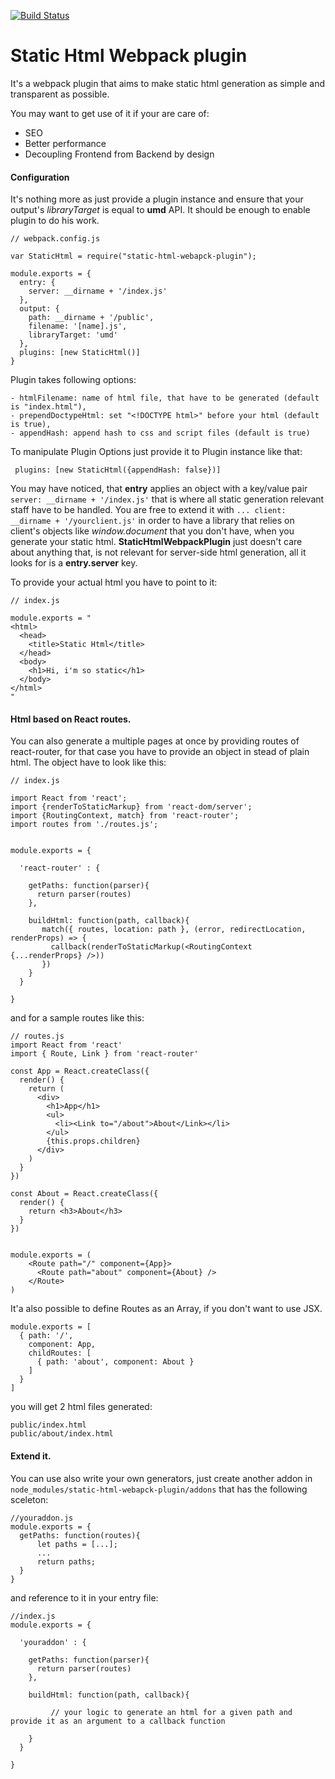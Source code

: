 [![Build Status](https://travis-ci.org/zavalit/StaticHtmlWebpackPlugin.svg)](http://travis-ci.org/zavalit/StaticHtmlWebpackPlugin)
# Static Html Webpack plugin

It's a webpack plugin that aims to make static html generation as simple and transparent as possible.

You may want to get use of it if your are care of:
- SEO
- Better performance
- Decoupling Frontend from Backend by design

#### Configuration
It's nothing more as just provide a plugin instance and ensure that your output's *libraryTarget*
is equal to **umd** API. It should be enough to enable plugin to do his work.

```
// webpack.config.js

var StaticHtml = require("static-html-webapck-plugin");

module.exports = {
  entry: {
    server: __dirname + '/index.js'
  },
  output: {
    path: __dirname + '/public',
    filename: '[name].js',
    libraryTarget: 'umd'
  },
  plugins: [new StaticHtml()]
}

```
Plugin takes following options:

```
- htmlFilename: name of html file, that have to be generated (default is "index.html"),
- prependDoctypeHtml: set "<!DOCTYPE html>" before your html (default is true),
- appendHash: append hash to css and script files (default is true)

```
To manipulate Plugin Options just provide it to Plugin instance like that:
```
 plugins: [new StaticHtml({appendHash: false})]

```


You may have noticed, that **entry** applies an object with a key/value pair ```server: __dirname + '/index.js'``` that is where all static generation relevant staff have to be handled. You are free to extend it with ```... client: __dirname + '/yourclient.js'``` in order to have a library that relies on client's objects like *window.document* that you don't have, when you generate your static html. **StaticHtmlWebpackPlugin** just doesn't care about anything that, is not relevant for server-side html generation, all it looks for is a **entry.server** key.

To provide your actual html you have to point to it:
```
// index.js

module.exports = "
<html>
  <head>
    <title>Static Html</title>
  </head>
  <body>
    <h1>Hi, i'm so static</h1>
  </body>
</html>
"

```

#### Html based on React routes.

You can also generate a multiple pages at once by providing routes of react-router, for that case you have to provide an object in stead of plain html. The object have to look like this:

```
// index.js

import React from 'react';
import {renderToStaticMarkup} from 'react-dom/server';
import {RoutingContext, match} from 'react-router';
import routes from './routes.js';


module.exports = {

  'react-router' : {

    getPaths: function(parser){
      return parser(routes)
    },

    buildHtml: function(path, callback){
       match({ routes, location: path }, (error, redirectLocation, renderProps) => {
         callback(renderToStaticMarkup(<RoutingContext {...renderProps} />))
       })
    }
  }

}

```
and for a sample routes like this:
```
// routes.js
import React from 'react'
import { Route, Link } from 'react-router'

const App = React.createClass({
  render() {
    return (
      <div>
        <h1>App</h1>
        <ul>
          <li><Link to="/about">About</Link></li>
        </ul>
        {this.props.children}
      </div>
    )
  }
})

const About = React.createClass({
  render() {
    return <h3>About</h3>
  }
})


module.exports = (
    <Route path="/" component={App}>
      <Route path="about" component={About} />
    </Route>
)

```

It'a also possible to define Routes as an Array, if you don't want to use JSX.

```
module.exports = [
  { path: '/',
    component: App,
    childRoutes: [
      { path: 'about', component: About }
    ]
  }
]
```

you will get 2 html files generated:
```
public/index.html
public/about/index.html
```


#### Extend it.

You can use also write your own generators, just create another addon in ```node_modules/static-html-webapck-plugin/addons``` that has the following sceleton:

```
//youraddon.js
module.exports = {
  getPaths: function(routes){
      let paths = [...];
      ...
      return paths;
  }
}
```

and reference to it in your entry file:
```
//index.js
module.exports = {

  'youraddon' : {

    getPaths: function(parser){
      return parser(routes)
    },

    buildHtml: function(path, callback){

         // your logic to generate an html for a given path and provide it as an argument to a callback function

    }
  }

}

```
